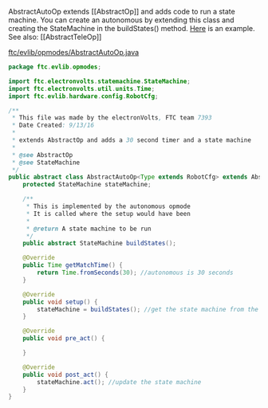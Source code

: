 AbstractAutoOp extends [[AbstractOp]] and adds code to run a state machine. You can create an autonomous by extending this class and creating the StateMachine in the buildStates() method. [Here](Basic-Autonomous-Program.md) is an example. See also: [[AbstractTeleOp]]

[ftc/evlib/opmodes/AbstractAutoOp.java](https://github.com/FTC7393/EVLib/blob/master/EVLib/src/main/java/ftc/evlib/opmodes/AbstractAutoOp.java)

```java
package ftc.evlib.opmodes;

import ftc.electronvolts.statemachine.StateMachine;
import ftc.electronvolts.util.units.Time;
import ftc.evlib.hardware.config.RobotCfg;

/**
 * This file was made by the electronVolts, FTC team 7393
 * Date Created: 9/13/16
 *
 * extends AbstractOp and adds a 30 second timer and a state machine
 *
 * @see AbstractOp
 * @see StateMachine
 */
public abstract class AbstractAutoOp<Type extends RobotCfg> extends AbstractOp<Type> {
    protected StateMachine stateMachine;

    /**
     * This is implemented by the autonomous opmode
     * It is called where the setup would have been
     *
     * @return A state machine to be run
     */
    public abstract StateMachine buildStates();

    @Override
    public Time getMatchTime() {
        return Time.fromSeconds(30); //autonomous is 30 seconds
    }

    @Override
    public void setup() {
        stateMachine = buildStates(); //get the state machine from the opmode
    }

    @Override
    public void pre_act() {

    }

    @Override
    public void post_act() {
        stateMachine.act(); //update the state machine
    }
}
```